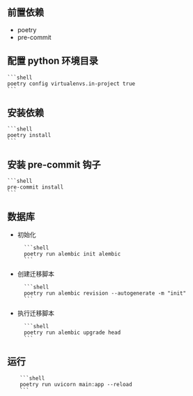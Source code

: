 ## 前置依赖

- poetry
- pre-commit


## 配置 python 环境目录

    ```shell
    poetry config virtualenvs.in-project true
    ```

## 安装依赖

    ```shell
    poetry install
    ```

## 安装 pre-commit 钩子

    ```shell
    pre-commit install
    ```

## 数据库

- 初始化

        ```shell
        poetry run alembic init alembic
        ```

- 创建迁移脚本

        ```shell
        poetry run alembic revision --autogenerate -m "init"
        ```

- 执行迁移脚本

        ```shell
        poetry run alembic upgrade head
        ```

## 运行

        ```shell
        poetry run uvicorn main:app --reload
        ```
